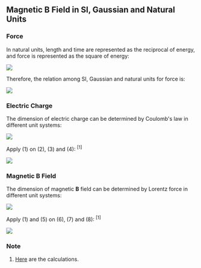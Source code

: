 ## Magnetic B Field in SI, Gaussian and Natural Units

### Force

In natural units, length and time are represented as the reciprocal of energy, and force is represented as the square of energy:

<img src="https://latex.codecogs.com/gif.latex?F=\frac{E}l=\frac{E}{ct}=\frac{E\omega}c=\frac{E^2}{{\hbar}c}">

Therefore, the relation among SI, Gaussian and natural units for force is:

<img src="https://latex.codecogs.com/gif.latex?F^\text{SI}=F^\text{G}=\frac{F^\text{N}}{{\hbar}c}\quad(1)">

### Electric Charge

The dimension of electric charge can be determined by Coulomb's law in different unit systems:

<img src="https://latex.codecogs.com/gif.latex?\begin{cases}F^\text{SI}=\dfrac{q^\text{SI}_1q^\text{SI}_2}{4\pi\varepsilon_0r^2}&(2)\\[1em]F^\text{G}=\dfrac{q^\text{G}_1q^\text{G}_2}{r^2}&(3)\\[1em]F^\text{N}=\dfrac{q^\text{N}_1q^\text{N}_2}{4{\pi}r^2}&(4)\end{cases}">

Apply (1) on (2), (3) and (4): <sup>[1]</sup>

<img src="https://latex.codecogs.com/gif.latex?\frac{\sqrt{4\pi\alpha}{\hbar}c}e\;q^\text{SI}=\sqrt{4\pi{\hbar}c}\;q^\text{G}=q^\text{N}\quad(5)">

### Magnetic B Field

The dimension of magnetic **B** field can be determined by Lorentz force in different unit systems:

<img src="https://latex.codecogs.com/gif.latex?\begin{cases}\mathbf{F}^\text{SI}=q^\text{SI}\mathbf{v}\times\mathbf{B}^\text{SI}&(6)\\[1em]\mathbf{F}^\text{G}=\dfrac{q^\text{G}}c\mathbf{v}\times\mathbf{B}^\text{G}&(7)\\[1em]\mathbf{F}^\text{N}=q^\text{N}\mathbf{v}\times\mathbf{B}^\text{N}&(8)\end{cases}">

Apply (1) and (5) on (6), (7) and (8): <sup>[1]</sup>

<img src="https://latex.codecogs.com/gif.latex?\frac{e}{\sqrt{4\pi\alpha}}\;\mathbf{B}^\text{SI}=\sqrt{\frac{c}{\hbar\alpha}}e\;\mathbf{B}^\text{G}=\mathbf{B}^\text{N}\quad(9)">

### Note

1. [Here](uncertainties/b-field.py) are the calculations.